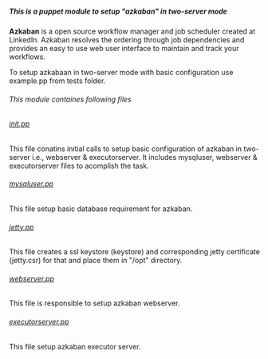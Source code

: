 ##### This is a puppet module to setup "azkaban" in two-server mode

**Azkaban** is a open source workflow manager and  job scheduler created at LinkedIn. Azkaban resolves the ordering through job dependencies and provides an easy to use web user interface to maintain and track your workflows.

To setup azkabaan in two-server mode with basic configuration use example.pp from tests folder.

###### This module containes following files 

###### *[init.pp](https://github.com/OpsTree/Puppet/blob/saurabh/modules/azkaban/manifests/init.pp)*

This file conatins initial calls to setup basic configuration of azkaban in two-server i.e., webserver & executorserver. It includes mysqluser, webserver & executorserver files to acomplish the task.

###### *[mysqluser.pp](https://github.com/OpsTree/Puppet/blob/saurabh/modules/azkaban/manifests/mysqluser.pp)*

This file setup basic database requirement for azkaban.

###### *[jetty.pp](https://github.com/OpsTree/Puppet/blob/saurabh/modules/azkaban/manifests/jetty.pp)*

This file creates a ssl keystore (keystore) and corresponding jetty certificate (jetty.csr) for that and place them in "/opt" directory.

###### *[webserver.pp](https://github.com/OpsTree/Puppet/blob/saurabh/modules/azkaban/manifests/webserver.pp)*

This file is responsible to setup azkaban webserver.

###### *[executorserver.pp](https://github.com/OpsTree/Puppet/blob/saurabh/modules/azkaban/manifests/executorserver.pp)*

This file setup azkaban executor server.
